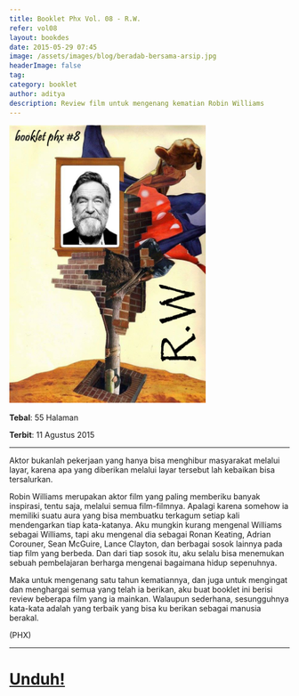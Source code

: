 ```yaml
---
title: Booklet Phx Vol. 08 - R.W.
refer: vol08
layout: bookdes
date: 2015-05-29 07:45
image: /assets/images/blog/beradab-bersama-arsip.jpg
headerImage: false
tag:
category: booklet
author: aditya
description: Review film untuk mengenang kematian Robin Williams
---
```


<img class="image" src="/assets/images/cover/booklet8.jpg" alt="__" height="500px">

__Tebal__: 55 Halaman

__Terbit__: 11 Agustus 2015

***

Aktor bukanlah pekerjaan yang hanya bisa menghibur masyarakat melalui layar, karena apa yang diberikan melalui layar tersebut lah kebaikan bisa tersalurkan.

Robin Williams merupakan aktor film yang paling memberiku banyak inspirasi, tentu saja, melalui semua film-filmnya. Apalagi karena somehow ia memiliki suatu aura yang bisa membuatku terkagum setiap kali mendengarkan tiap kata-katanya. Aku mungkin kurang mengenal Williams sebagai Williams, tapi aku mengenal dia sebagai Ronan Keating, Adrian Corouner,  Sean McGuire, Lance Clayton, dan berbagai sosok lainnya pada tiap film yang berbeda. Dan dari tiap sosok itu, aku selalu bisa menemukan sebuah pembelajaran berharga mengenai bagaimana hidup sepenuhnya.

Maka untuk mengenang satu tahun kematiannya, dan juga untuk mengingat dan menghargai semua yang telah ia berikan, aku buat booklet ini berisi review beberapa film yang ia mainkan. Walaupun sederhana, sesungguhnya kata-kata adalah yang terbaik yang bisa ku berikan sebagai manusia berakal.

(PHX)

***


# [Unduh!][akses]

[akses]: http://phoenixfin.github.io/assets/pdf/bookletphx/booklet8.pdf
